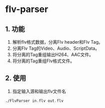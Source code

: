 # flv-parser
## 1. 功能
1. 解析flv格式数据，分离Flv header和Flv Tag。
2. 分离Flv Tag的Video、Audio、ScriptData。
3. 将分离的Tag重组输出H264、AAC文件。
4. 将分离的Tag重组Flv格式文件。
## 2. 使用
1. 指定输入源和输出flv文件名
```asm
./FlvParser in.flv out.flv
```
